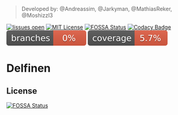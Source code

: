 > Developed by: @Andreassim, @Jarkyman, @MathiasReker, @Moshizzl3

[![Iissues open][issues-shield]][issues-url]
[![MIT License][license-shield]][license-url]
[![FOSSA Status][fossa-shield]][fossa-url]
[![Codacy Badge][codacy-shield]][codacy-url]
[![Coverage][coverage-shield]][coverage-url]
[![Branch Coverage][branch-coverage-shield]][coverage-url]

# Delfinen

## License

[![FOSSA Status][fossa-large]][fossa-badge]

[license-shield]: https://img.shields.io/github/license/MathiasReker/Delfinen.svg

[license-url]: https://github.com/MathiasReker/Delfinen/blob/develop/LICENSE

[codacy-shield]: https://app.codacy.com/project/badge/Grade/3b61eb66958f421b9b4fdc64a700632b

[codacy-url]: https://www.codacy.com/gh/MathiasReker/Delfinen/dashboard?utm_source=github.com&amp;utm_medium=referral&amp;utm_content=MathiasReker/Delfinen&amp;utm_campaign=Badge_Grade

[fossa-shield]: https://app.fossa.com/api/projects/git%2Bgithub.com%2FMathiasReker%2FDelfinen.svg?type=shield

[fossa-url]: https://app.fossa.com/projects/git%2Bgithub.com%2FMathiasReker%2FDelfinen?ref=badge_shield

[fossa-large]: https://app.fossa.com/api/projects/git%2Bgithub.com%2FMathiasReker%2FDelfinen.svg?type=large

[fossa-badge]: https://app.fossa.com/projects/git%2Bgithub.com%2FMathiasReker%2FDelfinen?ref=badge_large

[coverage-shield]: https://github.com/MathiasReker/Delfinen/blob/develop/.github/badges/branches.svg

[branch-coverage-shield]: https://github.com/MathiasReker/Delfinen/blob/develop/.github/badges/jacoco.svg

[coverage-url]: https://github.com/MathiasReker/Delfinen/actions/workflows/jacoco.yml

[issues-shield]: https://img.shields.io/github/issues/MathiasReker/Delfinen

[issues-url]: https://github.com/MathiasReker/Delfinen/issues
